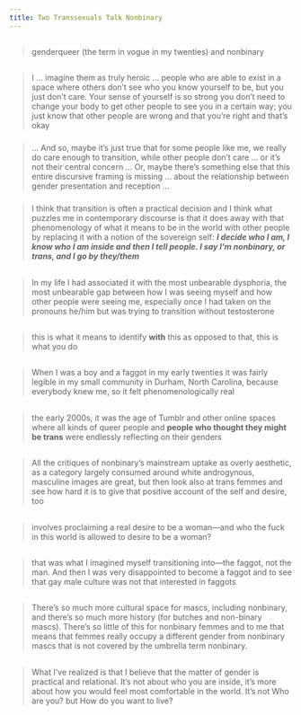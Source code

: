 ```yaml
---
title: Two Transsexuals Talk Nonbinary
---
```


##
> genderqueer (the term in vogue in my twenties) and nonbinary
##
> I ... imagine them as truly heroic ... people who are able to exist in a space where others don’t see who you know yourself to be, but you just don’t care. Your sense of yourself is so strong you don’t need to change your body to get other people to see you in a certain way; you just know that other people are wrong and that you’re right and that’s okay
###
> ... And so, maybe it’s just true that for some people like me, we really do care enough to transition, while other people don’t care ... or it’s not their central concern ... Or, maybe there’s something else that this entire discursive framing is missing ... about the relationship between gender presentation and reception ...
### 
> I think that transition is often a practical decision and I think what puzzles me in contemporary discourse is that it does away with that phenomenology of what it means to be in the world with other people by replacing it with a notion of the sovereign self: ***I decide who I am, I know who I am inside and then I tell people. I say I’m nonbinary, or trans, and I go by they/them***
## 
> In my life I had associated it with the most unbearable dysphoria, the most unbearable gap between how I was seeing myself and how other people were seeing me, especially once I had taken on the pronouns he/him but was trying to transition without testosterone
## 
> this is what it means to identify **with** this as opposed to that, this is what you do
## 
> When I was a boy and a faggot in my early twenties it was fairly legible in my small community in Durham, North Carolina, because everybody knew me, so it felt phenomenologically real
## 
> the early 2000s, it was the age of Tumblr and other online spaces where all kinds of queer people and **people who thought they might be trans** were endlessly reflecting on their genders
## 
> All the critiques of nonbinary’s mainstream uptake as overly aesthetic, as a category largely consumed around white androgynous, masculine images are great, but then look also at trans femmes and see how hard it is to give that positive account of the self and desire, too
## 
> involves proclaiming a real desire to be a woman—and who the fuck in this world is allowed to desire to be a woman?
## 
> that was what I imagined myself transitioning into—the faggot, not the man. And then I was very disappointed to become a faggot and to see that gay male culture was not that interested in faggots
## 
> There’s so much more cultural space for mascs, including nonbinary, and there’s so much more history (for butches and non-binary mascs). There’s so little of this for nonbinary femmes and to me that means that femmes really occupy a different gender from nonbinary mascs that is not covered by the umbrella term nonbinary.
## 
> What I’ve realized is that I believe that the matter of gender is practical and relational. It’s not about who you are inside, it’s more about how you would feel most comfortable in the world. It’s not Who are you? but How do you want to live?
